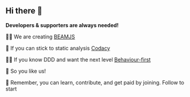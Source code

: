 ## Hi there 👋

**Developers & supporters are always needed!**

🙋‍♀️ We are creating [BEAMJS](https://github.com/QuaNode/beamjs)

🌈 If you can stick to static analysis [Codacy](https://docs.codacy.com/repositories/repository-dashboard/)

👩‍💻 If you know DDD and want the next level [Behaviour-first](https://github.com/QuaNode/backend-js/wiki/Behavior-first-design)

🍿 So you like us!

🧙 Remember, you can learn, contribute, and get paid by joining. Follow to start
